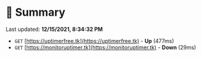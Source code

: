 # 📖 Summary
Last updated: **12/15/2021, 8:34:32 PM**

- `GET` [https://uptimerfree.tk](https://uptimerfree.tk) - **Up** (477ms)
- `GET` [https://monitoruptimer.tk](https://monitoruptimer.tk) - **Down** (29ms)
